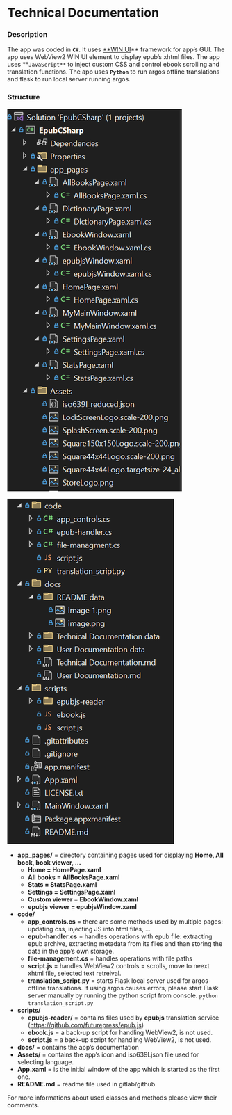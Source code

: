 # Technical Documentation

### Description

The app was coded in **`C#`**. It uses [**WIN UI](https://learn.microsoft.com/en-us/windows/apps/winui/)** framework for app’s GUI. The app uses WebView2 WIN UI element to display epub’s xhtml files. The app uses **`JavaScript**` to inject custom CSS and control ebook scrolling and translation functions. The app uses **`Python`** to run argos offline translations and flask to run local server running argos.

### Structure

![image.png](Technical%20Documentation%20data/image.png)

![image.png](Technical%20Documentation%20data/image%201.png)

- **app_pages/** = directory containing pages used for displaying **Home, All book, book viewer, …**
    - **Home = HomePage.xaml**
    - **All books = AllBooksPage.xaml**
    - **Stats = StatsPage.xaml**
    - **Settings = SettingsPage.xaml**
    - **Custom viewer = EbookWindow.xaml**
    - **epubjs viewer = epubjsWindow.xaml**
- **code/**
    - **app_controls.cs** = there are some methods used by multiple pages: updating css, injecting JS into html files, …
    - **epub-handler.cs**  = handles operations with epub file: extracting epub archive, extracting metadata from its files and than storing the data in the app’s own storage.
    - **file-management.cs** = handles operations with file paths
    - **script.js** = handles WebView2 controls = scrolls, move to neext xhtml file, selected text retreival.
    - **translation_script.py** = starts Flask local server used for argos-offline translations. If using argos causes errors, please  start Flask server manually by running the python script from console. `python translation_script.py`
- **scripts/**
    - **epubjs-reader/** = contains files used by **epubjs** translation service (https://github.com/futurepress/epub.js)
    - **ebook.js** = a back-up script for handling WebView2, is not used.
    - **script.js** = a back-up script for handling WebView2, is not used.
- **docs/** = contains the app’s documentation
- **Assets/** = contains the app’s icon and iso639I.json file used for selecting language.
- **App.xaml** = is the initial window of the app which is started as  the first one.
- **README.md** = readme file used in gitlab/github.

For more informations about used classes and methods please view their comments.